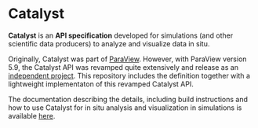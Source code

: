 # Catalyst

**Catalyst** is an **API specification** developed for simulations (and other scientific data producers)
to analyze and visualize data in situ.

Originally, Catalyst was part of [ParaView](https://gitlab.kitware.com/paraview/paraview). However,
with ParaView version 5.9, the Catalyst API was revamped quite extensively and release as
an [independent project](https://gitlab.kitware.com/paraview/catalyst). This repository includes the
definition together with a lightweight implementaton of this revamped Catalyst API.

The documentation describing the details, including build instructions and how to use Catalyst
for in situ analysis and visualization in simulations is available
[here](https://catalyst-in-situ.readthedocs.io/en/latest/index.html).
